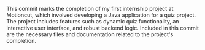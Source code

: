 This commit marks the completion of my first internship project at Motioncut, which involved developing a Java application for a quiz project. The project includes features such as dynamic quiz functionality, an interactive user interface, and robust backend logic. Included in this commit are the necessary files and documentation related to the project's completion.
